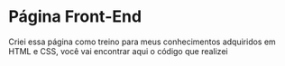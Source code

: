 <h1>Página Front-End</h1>
<p>Criei essa página como treino para meus conhecimentos adquiridos em HTML e CSS, você vai encontrar aqui o código que realizei</p>
